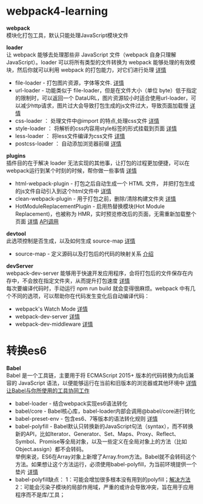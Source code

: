 # webpack4-learning

**webpack<br>**
模块化打包工具，默认只能处理JavaScript模块文件<br>

**loader<br>**
让 webpack 能够去处理那些非 JavaScript 文件（webpack 自身只理解 JavaScript）。loader 可以将所有类型的文件转换为 webpack 能够处理的有效模块，然后你就可以利用 webpack 的打包能力，对它们进行处理 [详情](https://webpack.js.org/loaders)<br>
* file-loader - 打包图片资源，字体等文件.  [详情](https://webpack.js.org/loaders/file-loader)<br>
* url-loader - 功能类似于 file-loader，但是在文件大小（单位 byte）低于指定的限制时，可以返回一个 DataURL，图片资源较小时适合使用url-loader，可以减少http请求，图片过大会导致打包生成的js文件过大，导致页面加载慢  [详情](https://webpack.js.org/loaders/url-loader)<br>
* css-loader ： 处理文件中@import 的特点,处理css文件  [详情](https://webpack.js.org/loaders/css-loader)<br>
* style-loader ： 将解析的css内容用style标签的形式挂载到页面  [详情](https://webpack.js.org/loaders/style-loader)<br>
* less-loader ： 将less文件编译为css文件  [详情](https://www.webpackjs.com/loaders/less-loader)<br>
* postcss-loader ： 自动添加浏览器前缀  [详情](https://webpack.js.org/loaders/postcss-loader)<br>

**plugins<br>**
插件目的在于解决 loader 无法实现的其他事，让打包的过程更加便捷，可以在webpack运行到某个时刻的时候，帮你做一些事情 [详情](https://webpack.js.org/plugins)<br>
* html-webpack-plugin - 打包之后自动生成一个 HTML 文件， 并把打包生成的js文件自动引入到这个html文件中  [详情](https://webpack.js.org/loaders/file-loader)<br>
* clean-webpack-plugin - 用于打包之前，删除/清除构建文件夹  [详情](https://www.npmjs.com/package/clean-webpack-plugin)<br>
* HotModuleReplacementPlugin - 启用热替换模块(Hot Module Replacement)，也被称为 HMR，实时预览修改后的页面，无需重新加载整个页面  [详情](https://webpack.js.org/plugins/hot-module-replacement-plugin)  [API调用](https://webpack.js.org/api/hot-module-replacement)<br> 

**devtool<br>**
此选项控制是否生成，以及如何生成 source-map [详情](https://webpack.js.org/configuration/devtool)<br>
* source-map - 定义源码以及打包后的代码的映射关系 [介绍](https://blog.teamtreehouse.com/introduction-source-maps)<br>

**devServer<br>**
webpack-dev-server 能够用于快速开发应用程序，会将打包后的文件保存在内存中，不会放在指定文件夹，从而提升打包速度 [详情](https://webpack.js.org/configuration/dev-server/)<br>
每次要编译代码时，手动运行 npm run build 就会变得很麻烦。webpack 中有几个不同的选项，可以帮助你在代码发生变化后自动编译代码：<br>

* webpack's Watch Mode [详情](https://webpack.js.org/guides/development/#using-watch-mode)<br>
* webpack-dev-server [详情](https://webpack.js.org/guides/development/#using-webpack-dev-server)<br>
* webpack-dev-middleware [详情](https://webpack.js.org/guides/development/#using-webpack-dev-middleware)<br>

# 转换es6

**Babel <br>**
Babel 是一个工具链，主要用于将 ECMAScript 2015+ 版本的代码转换为向后兼容的 JavaScript 语法，以便能够运行在当前和旧版本的浏览器或其他环境中 [详情](https://babeljs.io/docs/en/)<br>
[让Babel与你所使用的工具协同工作](https://babeljs.io/setup)<br>
* babel-loader - 结合webpack实现es6语法转化 <br>
* babel/core - Babel核心库，babel-loader内部会调用@babel/core进行转化 <br>
* babel-preset-env - 包含es6、7等版本的语法转化规则 [详情](https://babeljs.io/docs/en/babel-preset-env)<br>
* babel-polyfill - Babel默认只转换新的JavaScript句法（syntax），而不转换新的API，比如Iterator、Generator、Set、Maps、Proxy、Reflect、Symbol、Promise等全局对象，以及一些定义在全局对象上的方法（比如Object.assign）都不会转码。<br>
举例来说，ES6在Array对象上新增了Array.from方法。Babel就不会转码这个方法。如果想让这个方法运行，必须使用babel-polyfill，为当前环境提供一个垫片 [详情](https://babeljs.io/docs/en/babel-polyfill)<br>
* babel-polyfill缺点：
1：可能会增加很多根本没有用到的polyfill；[解决方法](https://babeljs.io/docs/en/babel-preset-env#usebuiltins)<br>
2：可能会污染子模块的局部作用域，严重的或许会导致冲突，旨在用于应用程序而不是库/工具；<br>




